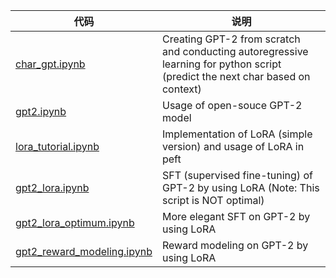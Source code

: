 
|代码|说明|
|---|---|
|[char_gpt.ipynb](char_gpt.ipynb)| Creating GPT-2 from scratch and conducting autoregressive learning for python script (predict the next char based on context) |
|[gpt2.ipynb](gpt2.ipynb)| Usage of open-souce GPT-2 model |
|[lora_tutorial.ipynb](lora_tutorial.ipynb)| Implementation of LoRA (simple version) and usage of LoRA in peft |
|[gpt2_lora.ipynb](gpt2_lora.ipynb)| SFT (supervised fine-tuning) of GPT-2 by using LoRA (Note: This script is NOT  optimal) |
|[gpt2\_lora_optimum.ipynb](gpt2_lora_optimum.ipynb)| More elegant SFT on GPT-2 by using LoRA |
|[gpt2\_reward_modeling.ipynb](gpt2_reward_modeling.ipynb)| Reward modeling on GPT-2 by using LoRA |